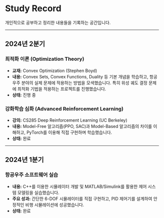 
# Study Record

개인적으로 공부하고 정리한 내용들을 기록하는 공간입니다.

---

## 2024년 2분기

### 최적화 이론 (Optimization Theory)
- **교재:** Convex Optimization (Stephen Boyd)
- **내용:** Convex Sets, Convex Functions, Duality 등 기본 개념을 학습하고, 항공우주 분야의 실제 문제에 적용하는 방법을 모색했습니다. 특히 위성 궤도 결정 문제에 최적화 기법을 적용하는 프로젝트를 진행했습니다.
- **상태:** 진행 중

### 강화학습 심화 (Advanced Reinforcement Learning)
- **강의:** CS285 Deep Reinforcement Learning (UC Berkeley)
- **내용:** Model-Free 알고리즘(PPO, SAC)과 Model-Based 알고리즘의 차이를 이해하고, PyTorch를 이용해 직접 구현하며 학습했습니다.
- **상태:** 완료

---

## 2024년 1분기

### 항공우주 소프트웨어 실습
- **내용:** C++를 이용한 시뮬레이터 개발 및 MATLAB/Simulink를 활용한 제어 시스템 모델링을 실습했습니다.
- **주요 성과:** 간단한 6-DOF 시뮬레이터를 직접 구현하고, PID 제어기를 설계하여 안정적인 비행 시뮬레이션에 성공했습니다.
- **상태:** 완료
